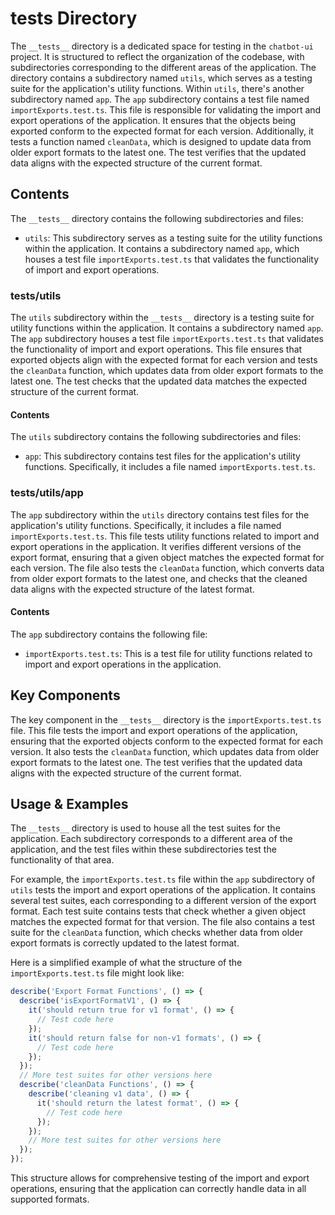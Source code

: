 
# __tests__ Directory

The `__tests__` directory is a dedicated space for testing in the `chatbot-ui` project. It is structured to reflect the organization of the codebase, with subdirectories corresponding to the different areas of the application. The directory contains a subdirectory named `utils`, which serves as a testing suite for the application's utility functions. Within `utils`, there's another subdirectory named `app`. The `app` subdirectory contains a test file named `importExports.test.ts`. This file is responsible for validating the import and export operations of the application. It ensures that the objects being exported conform to the expected format for each version. Additionally, it tests a function named `cleanData`, which is designed to update data from older export formats to the latest one. The test verifies that the updated data aligns with the expected structure of the current format.

## Contents

The `__tests__` directory contains the following subdirectories and files:

- `utils`: This subdirectory serves as a testing suite for the utility functions within the application. It contains a subdirectory named `app`, which houses a test file `importExports.test.ts` that validates the functionality of import and export operations.

### __tests__/utils

The `utils` subdirectory within the `__tests__` directory is a testing suite for utility functions within the application. It contains a subdirectory named `app`. The `app` subdirectory houses a test file `importExports.test.ts` that validates the functionality of import and export operations. This file ensures that exported objects align with the expected format for each version and tests the `cleanData` function, which updates data from older export formats to the latest one. The test checks that the updated data matches the expected structure of the current format.

#### Contents

The `utils` subdirectory contains the following subdirectories and files:

- `app`: This subdirectory contains test files for the application's utility functions. Specifically, it includes a file named `importExports.test.ts`.

### __tests__/utils/app

The `app` subdirectory within the `utils` directory contains test files for the application's utility functions. Specifically, it includes a file named `importExports.test.ts`. This file tests utility functions related to import and export operations in the application. It verifies different versions of the export format, ensuring that a given object matches the expected format for each version. The file also tests the `cleanData` function, which converts data from older export formats to the latest one, and checks that the cleaned data aligns with the expected structure of the latest format.

#### Contents

The `app` subdirectory contains the following file:

- `importExports.test.ts`: This is a test file for utility functions related to import and export operations in the application.

## Key Components

The key component in the `__tests__` directory is the `importExports.test.ts` file. This file tests the import and export operations of the application, ensuring that the exported objects conform to the expected format for each version. It also tests the `cleanData` function, which updates data from older export formats to the latest one. The test verifies that the updated data aligns with the expected structure of the current format.

## Usage & Examples

The `__tests__` directory is used to house all the test suites for the application. Each subdirectory corresponds to a different area of the application, and the test files within these subdirectories test the functionality of that area.

For example, the `importExports.test.ts` file within the `app` subdirectory of `utils` tests the import and export operations of the application. It contains several test suites, each corresponding to a different version of the export format. Each test suite contains tests that check whether a given object matches the expected format for that version. The file also contains a test suite for the `cleanData` function, which checks whether data from older export formats is correctly updated to the latest format.

Here is a simplified example of what the structure of the `importExports.test.ts` file might look like:

```typescript
describe('Export Format Functions', () => {
  describe('isExportFormatV1', () => {
    it('should return true for v1 format', () => {
      // Test code here
    });
    it('should return false for non-v1 formats', () => {
      // Test code here
    });
  });
  // More test suites for other versions here
  describe('cleanData Functions', () => {
    describe('cleaning v1 data', () => {
      it('should return the latest format', () => {
        // Test code here
      });
    });
    // More test suites for other versions here
  });
});
```

This structure allows for comprehensive testing of the import and export operations, ensuring that the application can correctly handle data in all supported formats.
